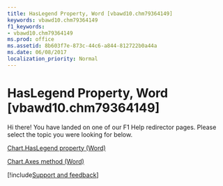 ```yaml
---
title: HasLegend Property, Word [vbawd10.chm79364149]
keywords: vbawd10.chm79364149
f1_keywords:
- vbawd10.chm79364149
ms.prod: office
ms.assetid: 8b603f7e-873c-44c6-a844-812722b0a44a
ms.date: 06/08/2017
localization_priority: Normal
---
```



# HasLegend Property, Word [vbawd10.chm79364149]

Hi there! You have landed on one of our F1 Help redirector pages. Please select the topic you were looking for below.

[Chart.HasLegend property (Word)](http://msdn.microsoft.com/library/057fedc3-4f23-9c28-3196-836523d83656%28Office.15%29.aspx)

[Chart.Axes method (Word)](http://msdn.microsoft.com/library/37f422b5-31f2-92ce-c04e-a837b0a3d407%28Office.15%29.aspx)

[!include[Support and feedback](~/includes/feedback-boilerplate.md)]
